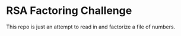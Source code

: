# RSA Factoring Challenge 
This repo is just an attempt to read in and factorize a file of numbers.

